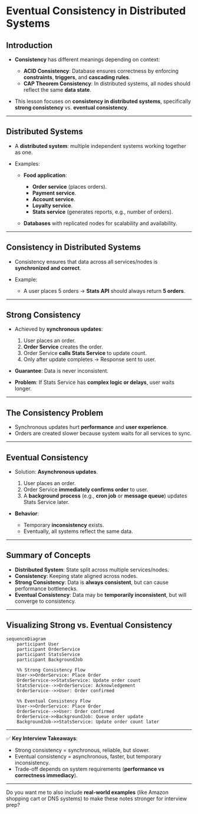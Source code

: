 # Eventual Consistency in Distributed Systems

## Introduction

* **Consistency** has different meanings depending on context:

    * **ACID Consistency**: Database ensures correctness by enforcing **constraints**, **triggers**, and **cascading
      rules**.
    * **CAP Theorem Consistency**: In distributed systems, all nodes should reflect the same **data state**.
* This lesson focuses on **consistency in distributed systems**, specifically **strong consistency** vs. **eventual
  consistency**.

---

## Distributed Systems

* A **distributed system**: multiple independent systems working together as one.
* Examples:

    * **Food application**:

        * **Order service** (places orders).
        * **Payment service**.
        * **Account service**.
        * **Loyalty service**.
        * **Stats service** (generates reports, e.g., number of orders).
    * **Databases** with replicated nodes for scalability and availability.

---

## Consistency in Distributed Systems

* Consistency ensures that data across all services/nodes is **synchronized and correct**.
* Example:

    * A user places 5 orders → **Stats API** should always return **5 orders**.

---

## Strong Consistency

* Achieved by **synchronous updates**:

    1. User places an order.
    2. **Order Service** creates the order.
    3. Order Service **calls Stats Service** to update count.
    4. Only after update completes → Response sent to user.
* **Guarantee**: Data is never inconsistent.
* **Problem**: If Stats Service has **complex logic or delays**, user waits longer.

---

## The Consistency Problem

* Synchronous updates hurt **performance** and **user experience**.
* Orders are created slower because system waits for all services to sync.

---

## Eventual Consistency

* Solution: **Asynchronous updates**.

    1. User places an order.
    2. Order Service **immediately confirms order** to user.
    3. A **background process** (e.g., **cron job** or **message queue**) updates Stats Service later.
* **Behavior**:

    * Temporary **inconsistency** exists.
    * Eventually, all systems reflect the same data.

---

## Summary of Concepts

* **Distributed System**: State split across multiple services/nodes.
* **Consistency**: Keeping state aligned across nodes.
* **Strong Consistency**: Data is **always consistent**, but can cause performance bottlenecks.
* **Eventual Consistency**: Data may be **temporarily inconsistent**, but will converge to consistency.

---

## Visualizing Strong vs. Eventual Consistency

```mermaid
sequenceDiagram
    participant User
    participant OrderService
    participant StatsService
    participant BackgroundJob

    %% Strong Consistency Flow
    User->>OrderService: Place Order
    OrderService->>StatsService: Update order count
    StatsService-->>OrderService: Acknowledgement
    OrderService-->>User: Order confirmed

    %% Eventual Consistency Flow
    User->>OrderService: Place Order
    OrderService-->>User: Order confirmed
    OrderService->>BackgroundJob: Queue order update
    BackgroundJob->>StatsService: Update order count later

```

---

✅ **Key Interview Takeaways**:

* Strong consistency = synchronous, reliable, but slower.
* Eventual consistency = asynchronous, faster, but temporary inconsistency.
* Trade-off depends on system requirements (**performance vs correctness immediacy**).

---

Do you want me to also include **real-world examples** (like Amazon shopping cart or DNS systems) to make these notes
stronger for interview prep?
